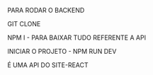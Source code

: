 PARA RODAR O BACKEND

GIT CLONE 

NPM I - PARA BAIXAR TUDO REFERENTE A API

INICIAR O PROJETO - NPM RUN DEV

É UMA API DO SITE-REACT
